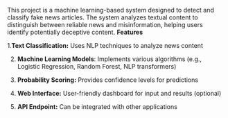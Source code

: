 This project is a machine learning-based system designed to detect and classify fake news articles. The system analyzes textual content to distinguish between reliable news and misinformation, helping users identify potentially deceptive content.
**Features**

1.**Text Classification:** Uses NLP techniques to analyze news content

2. **Machine Learning Models**: Implements various algorithms (e.g., Logistic Regression, Random Forest, NLP transformers)

3. **Probability Scoring:** Provides confidence levels for predictions

4. **Web Interface:** User-friendly dashboard for input and results (optional)

5. **API Endpoint:** Can be integrated with other applications
